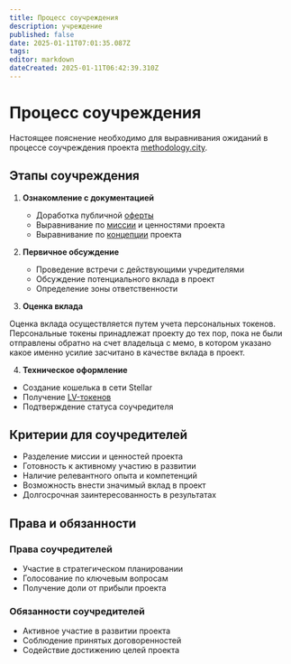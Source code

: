 ```yaml
---
title: Процесс соучреждения
description: учреждение
published: false
date: 2025-01-11T07:01:35.087Z
tags: 
editor: markdown
dateCreated: 2025-01-11T06:42:39.310Z
---
```


# Процесс соучреждения

Настоящее пояснение необходимо для выравнивания ожиданий в процессе соучреждения проекта [methodology.city](https://methodology.city).

## Этапы соучреждения

1. **Ознакомление с документацией**
   - Доработка публичной [оферты](/ru/home.md)
   - Выравнивание по [миссии](/ru/noble.md) и ценностями проекта
   - Выравнивание по [концепции](/ru/concept.md) проекта

2. **Первичное обсуждение**
   - Проведение встречи с действующими учредителями
   - Обсуждение потенциального вклада в проект
   - Определение зоны ответственности

3. **Оценка вклада**

Оценка вклада осуществляется путем учета персональных токенов. 
Персональные токены принадлежат проекту до тех пор, пока не были отправлены обратно на счет владельца с мемо, в котором указано какое именно усилие засчитано в качестве вклада в проект. 

4. **Техническое оформление**
- Создание кошелька в сети Stellar
- Получение [LV-токенов](https://stellar.expert/explorer/public/asset/LV-GDJSY7FCYCIPF5VRFV3H7QLLWH4F2MFQXSXNZQKH35J57AFKI4276QDF)
- Подтверждение статуса соучредителя

## Критерии для соучредителей

- Разделение миссии и ценностей проекта
- Готовность к активному участию в развитии
- Наличие релевантного опыта и компетенций
- Возможность внести значимый вклад в проект
- Долгосрочная заинтересованность в результатах

## Права и обязанности

### Права соучредителей
- Участие в стратегическом планировании
- Голосование по ключевым вопросам
- Получение доли от прибыли проекта

### Обязанности соучредителей
- Активное участие в развитии проекта
- Соблюдение принятых договоренностей
- Содействие достижению целей проекта
